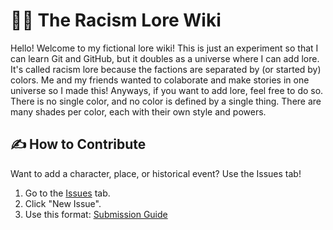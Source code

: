 # 🧙‍♂️ The Racism Lore Wiki

Hello!
Welcome to my fictional lore wiki! This is just an experiment so that I can learn Git and GitHub, but it doubles as a universe where I can add lore.
It's called racism lore because the factions are separated by (or started by) colors. Me and my friends wanted to colaborate and make stories in one universe so I made this!
Anyways, if you want to add lore, feel free to do so. There is no single color, and no color is defined by a single thing. There are many shades per color, each with their own style and powers.

## ✍️ How to Contribute

Want to add a character, place, or historical event? Use the Issues tab!

1. Go to the [Issues](https://github.com/yourusername/lore-wiki/issues) tab.
2. Click "New Issue".
3. Use this format: [Submission Guide](SUBMMITING_LORE.md)

